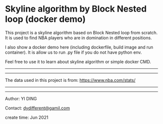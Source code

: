 # Skyline algorithm by Block Nested loop (docker demo)

This project is a skyline algorithm based on Block Nested loop from scratch. It is used to find NBA players who are in domination in different positions. 

I also show a docker demo here (including dockerfile, build image and run container). It is allow us to run .py file if you do not have python env. 

Feel free to use it to learn about skyline algorithm or simple docker CMD.

___
___
The data used in this project is from: https://www.nba.com/stats/

___
___

Author: YI DING

Contact: dydifferent@gamil.com

create time: Jun 2021
